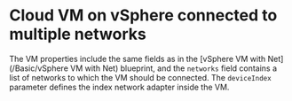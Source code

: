 # Cloud VM on vSphere connected to multiple networks

The VM properties include the same fields as in the [vSphere VM with Net](/Basic/vSphere VM with Net) blueprint,
and the `networks` field contains a list of networks to which the VM should be connected. The `deviceIndex` parameter defines the index
network adapter inside the VM.